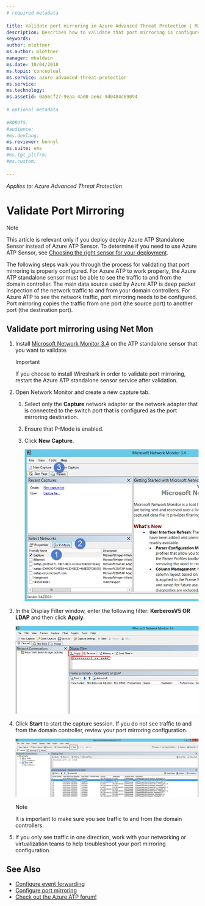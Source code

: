 ```yaml
---
# required metadata

title: Validate port mirroring in Azure Advanced Threat Protection | Microsoft Docs
description: Describes how to validate that port mirroring is configured correctly in Azure ATP
keywords:
author: mlottner
ms.author: mlottner
manager: mbaldwin
ms.date: 10/04/2018
ms.topic: conceptual
ms.service: azure-advanced-threat-protection
ms.service:
ms.technology:
ms.assetid: 0a56cf27-9eaa-4ad0-ae6c-9d0484c69094

# optional metadata

#ROBOTS:
#audience:
#ms.devlang:
ms.reviewer: bennyl
ms.suite: ems
#ms.tgt_pltfrm:
#ms.custom:

---
```


*Applies to: Azure Advanced Threat Protection*



# Validate Port Mirroring
> [!NOTE] 
> This article is relevant only if you deploy deploy Azure ATP Standalone Sensor instead of Azure ATP Sensor. To determine if you need to use Azure ATP Sensor, see [Choosing the right sensor for your deployment](atp-capacity-planning.md#choosing-the-right-sensor-type-for-your-deployment).
 
The following steps walk you through the process for validating that port mirroring is properly configured. For Azure ATP to work properly, the Azure ATP standalone sensor must be able to see the traffic to and from the domain controller. The main data source used by Azure ATP is deep packet inspection of the network traffic to and from your domain controllers. For Azure ATP to see the network traffic, port mirroring needs to be configured. Port mirroring copies the traffic from one port (the source port) to another port (the destination port).

## Validate port mirroring using Net Mon
1.  Install [Microsoft Network Monitor 3.4](http://www.microsoft.com/download/details.aspx?id=4865) on the ATP standalone sensor that you want to validate.

    > [!IMPORTANT]
    > If you choose to install Wireshark in order to validate port mirroring, restart the Azure ATP standalone sensor service after validation.

2.  Open Network Monitor and create a new capture tab.

    1.  Select only the **Capture** network adapter or the network adapter that is connected to the switch port that is configured as the port mirroring destination.

    2.  Ensure that P-Mode is enabled.

    3.  Click **New Capture**.

        ![Create new capture tab image](media/atp-port-mirroring-capture.png)

3.  In the Display Filter window, enter the following filter: **KerberosV5 OR LDAP** and then click **Apply**.

    ![Apply KerberosV5 or LDAP filter image](media/atp-port-mirroring-filter-settings.png)

4.  Click **Start** to start the capture session. If you do not see traffic to and from the domain controller, review your port mirroring configuration.

    ![Start capture session image](media/atp-port-mirroring-capture-traffic.png)

    > [!NOTE]
    > It is important to make sure you see traffic to and from the domain controllers.
    

5.  If you only see traffic in one direction, work with your networking or virtualization teams to help troubleshoot your port mirroring configuration.

## See Also

- [Configure event forwarding](configure-event-forwarding.md)
- [Configure port mirroring](configure-port-mirroring.md)
- [Check out the Azure ATP forum!](https://aka.ms/azureatpcommunity)
